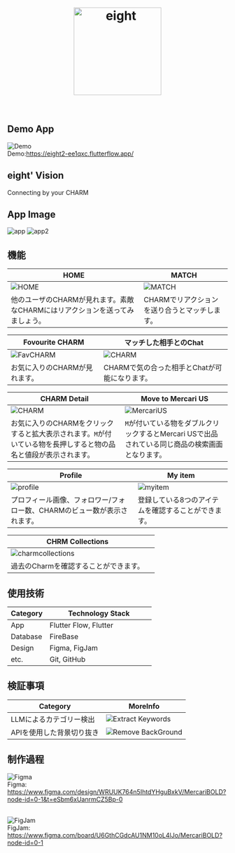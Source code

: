 <!-- header -->
<h1 align="center">
    <img src="https://storage.googleapis.com/flutterflow-io-6f20.appspot.com/teams/CHZs7LSoNO8ZEIbYf7UE/assets/x09bhggwo99a/eight.png" alt="eight" width="200" height="200" />
</h1>
<br>



## Demo App
![Demo](./img/eight_demo.png)
<br>
Demo:https://eight2-ee1qxc.flutterflow.app/
<br>

## eight' Vision
Connecting by your CHARM
<br>


## App Image
![app](./img/app1.png)
![app2](./img/app2.png)



## 機能
| HOME | MATCH |
| ---- | ---- |
| ![HOME](./img/app1.png) | ![MATCH](./img/pic6.png) |
| 他のユーザのCHARMが見れます。素敵なCHARMにはリアクションを送ってみましょう。 | CHARMでリアクションを送り合うとマッチします。 |

| Fovourite CHARM | マッチした相手とのChat |
| ---- | ---- |
| ![FavCHARM](./img/app2.png) | ![CHARM](./img/app5.png) |
| お気に入りのCHARMが見れます。 | CHARMで気の合った相手とChatが可能になります。 |

| CHARM Detail | Move to Mercari US |
| ---- | ---- |
| ![CHARM](./img/app9.png) | ![MercariUS](./img/app10.png) |
| お気に入りのCHARMをクリックすると拡大表示されます。`M`が付いている物を長押しすると物の品名と値段が表示されます。 | `M`が付いている物をダブルクリックするとMercari USで出品されている同じ商品の検索画面となります。 |

| Profile | My item |
| ---- | ---- |
| ![profile](./img/app6.png) | ![myitem](./img/app7.png) |
| プロフィール画像、フォロワー/フォロー数、CHARMのビュー数が表示されます。 | 登録している8つのアイテムを確認することができます。 |

| CHRM Collections |  |
| ---- | ---- |
| ![charmcollections](./img/app8.png) |  |
| 過去のCharmを確認することができます。 |  |


## 使用技術
| Category          | Technology Stack                                     |
| ----------------- | --------------------------------------------------   |
| App　　           |  Flutter Flow, Flutter　　　　　                  |
| Database          | FireBase                                           |
| Design            | Figma, FigJam                                                |
| etc.              | Git, GitHub                                          |


## 検証事項
| Category | MoreInfo |
| -------- | ---------------- |
| LLMによるカテゴリー検出 | ![Extract Keywords](https://github.com/norma2627/chatgpt-image-processing-test) |
| APIを使用した背景切り抜き | ![Remove BackGround](https://github.com/norma2627/remove_background_test) |


## 制作過程
![Figma](./img/figma.png)
<br>
Figma: https://www.figma.com/design/WRUUK764n5IhtdYHguBxkV/MercariBOLD?node-id=0-1&t=eSbm6xUanrmCZ5Bp-0
<br>
<br>

![FigJam](./img/figjam.png)
<br>
FigJam: https://www.figma.com/board/U6GthCGdcAU1NM10oL4lJo/MercariBOLD?node-id=0-1